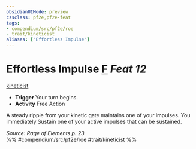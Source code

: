 ```yaml
---
obsidianUIMode: preview
cssclass: pf2e,pf2e-feat
tags:
- compendium/src/pf2e/roe
- trait/kineticist
aliases: ["Effortless Impulse"]
---
```

# Effortless Impulse  [F](chapter-9-playing-the-game.md#Actions "Free Action") *Feat 12*  
[kineticist](kineticist-roe.md "Kineticist Class Trait")  

- **Trigger** Your turn begins.
- **Activity** Free Action

A steady ripple from your kinetic gate maintains one of your impulses. You immediately Sustain one of your active impulses that can be sustained.

*Source: Rage of Elements p. 23*  
%% #compendium/src/pf2e/roe #trait/kineticist %%
